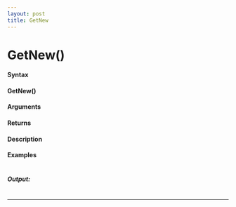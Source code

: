 ```yaml
---
layout: post
title: GetNew
---
```


# GetNew()


#### Syntax

#### GetNew()

#### Arguments

#### Returns

#### Description

#### Examples

```

```

##### Output:

```

```

---